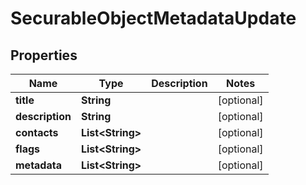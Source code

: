 

# SecurableObjectMetadataUpdate

## Properties

Name | Type | Description | Notes
------------ | ------------- | ------------- | -------------
**title** | **String** |  |  [optional]
**description** | **String** |  |  [optional]
**contacts** | **List&lt;String&gt;** |  |  [optional]
**flags** | **List&lt;String&gt;** |  |  [optional]
**metadata** | **List&lt;String&gt;** |  |  [optional]




